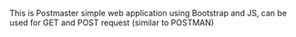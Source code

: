 This is Postmaster simple web application using Bootstrap and JS, can be used for GET and POST request (similar to POSTMAN)
